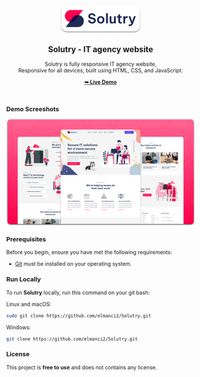 <div align="center">
  


  <br />
  <br />
  
  <img src="./readme-images/project-logo.png" />

  <h2 align="center">Solutry - IT agency website</h2>

  Solutry is fully responsive IT agency website, <br />Responsive for all devices, built using HTML, CSS, and JavaScript.

  <a href="https://elmanci2.github.io/Solutry/"><strong>➥ Live Demo</strong></a>

</div>

<br />

### Demo Screeshots

![Solutry Desktop Demo](./readme-images/desktop.png "Desktop Demo")

### Prerequisites

Before you begin, ensure you have met the following requirements:

* [Git](https://git-scm.com/downloads "Download Git") must be installed on your operating system.

### Run Locally

To run **Solutry** locally, run this command on your git bash:

Linux and macOS:

```bash
sudo git clone https://github.com/elmanci2/Solutry.git
```

Windows:

```bash
git clone https://github.com/elmanci2/Solutry.git
```


### License

This project is **free to use** and does not contains any license.
